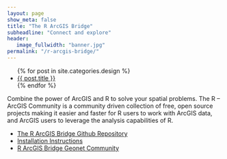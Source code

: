 ```yaml
---
layout: page
show_meta: false
title: "The R ArcGIS Bridge"
subheadline: "Connect and explore"
header:
   image_fullwidth: "banner.jpg"
permalink: "/r-arcgis-bridge/"
---
```

<ul>
    {% for post in site.categories.design %}
    <li><a href="{{ site.url }}{{ site.baseurl }}{{ post.url }}">{{ post.title }}</a></li>
    {% endfor %}
</ul>

Combine the power of ArcGIS and R to solve your spatial problems. The R – ArcGIS Community is a community driven collection of free, open source projects making it easier and faster for R users to work with ArcGIS data, and ArcGIS users to leverage the analysis capabilities of R.

* [The R ArcGIS Bridge Github Repository](https://r-arcgis.github.io/)
* [Installation Instructions](https://github.com/R-ArcGIS/r-bridge-install)
* [R ArcGIS Bridge Geonet Community](https://community.esri.com/groups/rstats)